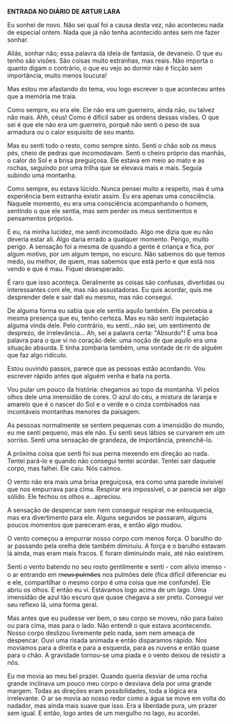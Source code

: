 **ENTRADA NO DIÁRIO DE ARTUR LARA**

Eu sonhei de novo. Não sei qual foi a causa desta vez, não aconteceu nada de especial ontem. Nada que já não tenha acontecido antes sem me fazer sonhar.

Aliás, sonhar não; essa palavra dá ideia de fantasia, de devaneio. O que eu tenho são visões. São coisas muito estranhas, mas reais. Não importa o quanto digam o contrário, o que eu vejo ao dormir não é ficção sem importância, muito menos loucura!

Mas estou me afastando do tema, vou logo escrever o que aconteceu antes que a memória me traia.

Como sempre, eu era ele. Ele não era um guerreiro, ainda não, ou talvez não mais. Ahh, céus! Como é difícil saber as ordens dessas visões. O que sei é que ele não era um guerreiro, porquê não senti o peso de sua armadura ou o calor esquisito de seu manto.

Mas eu senti todo o resto, como sempre sinto. Senti o chão sob os meus pés, cheio de pedras que incomodavam. Senti o cheiro próprio das manhãs, o calor do Sol e a brisa preguiçosa. Ele estava em meio ao mato e as rochas, seguindo por uma trilha que se elevava mais e mais. Seguia subindo uma montanha.

Como sempre, eu estava lúcido. Nunca pensei muito a respeito, mas é uma experiência bem estranha existir assim. Eu era apenas uma consciência. Naquele momento, eu era uma consciência acompanhando o homem, sentindo o que ele sentia, mas sem perder os meus sentimentos e pensamentos próprios.

E eu, na minha lucidez, me senti incomodado. Algo me dizia que eu não deveria estar ali. Algo daria errado a qualquer momento. Perigo, muito perigo. A sensação foi a mesma de quando a gente é criança e fica, por algum motivo, por um algum tempo, no escuro. Não sabemos do que temos medo, ou melhor, de quem, mas sabemos que está perto e que está nos vendo e que é mau. Fiquei desesperado.

É raro que isso aconteça. Geralmente as coisas são confusas, divertidas ou interessantes com ele, mas não assustadoras. Eu quis acordar, quis me desprender dele e sair dali eu mesmo, mas não consegui.

De alguma forma eu sabia que ele sentia aquilo também. Ele percebia a mesma presença que eu, tenho certeza. Mas eu não senti inquietação alguma vinda dele. Pelo contrário, eu senti...não sei, um sentimento de desprezo, de irrelevância... Ah, sei a palavra certa: "Absurdo"! É uma boa palavra para o que vi no coração dele: uma noção de que aquilo era uma situação absurda. E tinha zombaria também, uma vontade de rir de alguém que faz algo ridículo.

Estou ouvindo passos, parece que as pessoas estão acordando. Vou escrever rápido antes que alguém venha e bata na porta.

Vou pular um pouco da história: chegamos ao topo da montanha. Vi pelos olhos dele uma imensidão de cores. O azul do céu, a mistura de laranja e amarelo que é o nascer do Sol e o verde e o cinza combinados nas incontáveis montanhas menores da paisagem.

As pessoas normalmente se sentem pequenas com a imensidão do mundo, eu me senti pequeno, mas ele não. Eu senti seus lábios se curvarem em um sorriso. Senti uma sensação de grandeza, de importância, preenchê-lo.

A próxima coisa que senti foi sua perna mexendo em direção ao nada. Tentei pará-lo e quando não consegui tentei acordar. Tentei sair daquele corpo, mas falhei. Ele caiu. Nós caímos.

O vento não era mais uma brisa preguiçosa, era como uma parede invisível que nos empurrava para cima. Respirar era impossível, o ar parecia ser algo sólido. Ele fechou os olhos e...apreciou. 

A sensação de despencar sem nem conseguir respirar me enlouquecia, mas era divertimento para ele. Alguns segundos se passaram, alguns poucos momentos que pareceram eras, e então algo mudou.

O vento começou a empurrar nosso corpo com menos força. O barulho do ar passando pela  orelha dele também diminuiu. A força e o barulho estavam lá ainda, mas eram mais fracos. E foram diminuindo mais, até não existirem.

Senti o vento batendo no seu rosto gentilmente e senti - com alívio imenso - o ar entrando em m̶e̶u̶s̶ ̶p̶u̶l̶m̶õ̶e̶s nos pulmões dele (fica difícil diferenciar eu e ele, compartilhar o mesmo corpo é uma coisa que me confunde). Ele abriu os olhos. E então eu vi. Estávamos logo acima de um lago. Uma imensidão de azul tão escuro que quase chegava a ser preto. Consegui ver seu reflexo lá, uma forma geral.

Mas antes que eu pudesse ver bem, o seu corpo se moveu, não para baixo ou para cima, mas para o lado. Não entendi o que estava acontecendo. Nosso corpo deslizou livremente pelo nada, sem nem ameaça de despencar. Ouvi uma risada animada e então disparamos rápido. Nos movíamos para a direita e para a esquerda, para as nuvens e então quase para o chão. A gravidade tornou-se uma piada e o vento deixou de resistir a nós.

Eu me movia ao meu bel prazer. Quando queria desviar de uma rocha grande inclinava um pouco meu corpo e desviava dela por uma grande margem. Todas as direções eram possibilidades, toda a lógica era irrelevante. O ar se movia ao nosso redor como a água se move em volta do nadador, mas ainda mais suave que isso. Era a liberdade pura, um prazer sem igual. E então, logo antes de um mergulho no lago, eu acordei.





